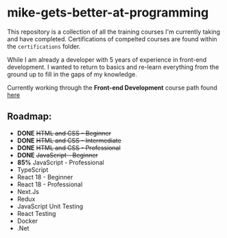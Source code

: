 # mike-gets-better-at-programming

This repository is a collection of all the training courses I'm currently taking and have completed.
Certifications of compelted courses are found within the `certifications` folder.

While I am already a developer with 5 years of experience in front-end development.
I wanted to return to basics and re-learn everything from the ground up to fill in the gaps of my knowledge.

Currently working through the **Front-end Development** course path found [here](https://codewithmosh.com/p/front-end)

## Roadmap:

- **DONE** ~~HTML and CSS - Beginner~~
- **DONE** ~~HTML and CSS - Intermediate~~
- **DONE** ~~HTML and CSS - Professional~~
- **DONE** ~~JavaScript - Beginner~~
- **85%** JavaScript - Professional
- TypeScript
- React 18 - Beginner
- React 18 - Professional
- Next.Js
- Redux
- JavaScript Unit Testing
- React Testing
- Docker
- .Net
